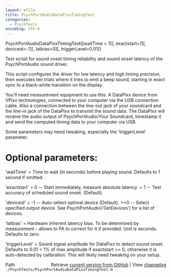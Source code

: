 ```yaml
---
layout: mfile
title: PsychPortAudioDataPixxTimingTest
categories:
  - PsychTests
encoding: UTF-8
---
```


PsychPortAudioDataPixxTimingTest([waitTime = 1][, exactstart=1][, deviceid=-1][, latbias=0][, triggerLevel=0.01])

Test script for sound onset timing reliability and sound onset latency of
the PsychPortAudio sound driver.

This script configures the driver for low latency and high timing
precision, then executes ten trials where it tries to emit a beep sound,
starting in exact sync to a black-white transition on the display.

You'll need measurement equipment to use this: A DataPixx device from
VPixx technologies, connected to your computer via the USB connection
cable. Also a connection between the line-out jack of your soundcard and
the line-in jack of the DataPixx to transmit the sound data. The DataPixx
will receive the audio output of PsychPortAudio/Your Soundcard, timestamp
it and send the computed timing data to your computer via USB.

Some parameters may need tweaking, especially the 'triggerLevel'
parameter.

# Optional parameters:

'waitTime'   = Time to wait (in seconds) before playing sound. Defaults
               to 1 second if omitted.

'exactstart' = 0 -- Start immediately, measure absolute latency.
             \= 1 -- Test accuracy of scheduled sound onset. (Default)

'deviceid'   = -1 -- Auto-select optimal device (Default).
            \>=0   -- Select specified output device. See
                     PsychPortAudio('GetDevices') for a list of devices.

'latbias'    = Hardware inherent latency bias. To be determined by
               measurement - allows to PA to correct for it if provided.
               Unit is seconds. Defaults to zero.

'triggerLevel' = Sound signal amplitude for DataPixx to detect sound
                 onset. Defaults to 0.01 = 1% of max amplitude if
                 exactstart == 0, otherwise it is auto-detected by
                 calibration. This will likely need tweaking on your
                 setup.



<div class="code_header" style="text-align:right;">
  <span style="float:left;">Path&nbsp;&nbsp;</span> <span class="counter">Retrieve <a href=
  "https://raw.github.com/Psychtoolbox-3/Psychtoolbox-3/beta/./PsychTests/PsychPortAudioDataPixxTimingTest.m">current version from GitHub</a> | View <a href=
  "https://github.com/Psychtoolbox-3/Psychtoolbox-3/commits/beta/./PsychTests/PsychPortAudioDataPixxTimingTest.m">changelog</a></span>
</div>
<div class="code">
  <code>./PsychTests/PsychPortAudioDataPixxTimingTest.m</code>
</div>
